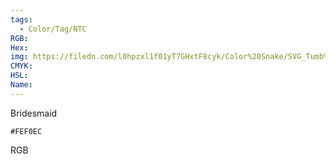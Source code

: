 ```yaml
---
tags:
  - Color/Tag/NTC
RGB:
Hex:
img: https://filedn.com/l0hpzxl1f01yT7GHxtF8cyk/Color%20Snake/SVG_Tumb%20Mass%20No%20Name/FEF0EC.svg
CMYK:
HSL:
Name:
---
```

Bridesmaid
```palette
#FEF0EC
```
RGB
